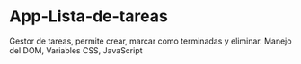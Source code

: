 # App-Lista-de-tareas
Gestor de tareas, permite crear, marcar como terminadas y eliminar. Manejo del DOM, Variables CSS, JavaScript
